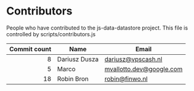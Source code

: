 # Contributors

People who have contributed to the js-data-datastore project. This file is controlled by scripts/contributors.js

Commit count | Name | Email
---:|---|---
8 | Dariusz Dusza | dariusz@vpscash.nl
5 | Marco | mvallotto.dev@google.com
18 | Robin Bron | robin@finwo.nl
